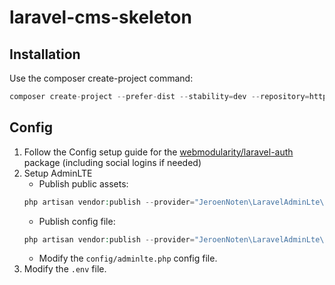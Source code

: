 # laravel-cms-skeleton

## Installation
Use the composer create-project command:
```php
composer create-project --prefer-dist --stability=dev --repository=https://toran.webmodularity.com/repo/private/ webmod/laravel-cms-skeleton cms
```

## Config
1. Follow the Config setup guide for the [webmodularity/laravel-auth](https://github.com/webmodularity/laravel-auth) package (including social logins if needed)
2. Setup AdminLTE
    * Publish public assets:
    ```php
    php artisan vendor:publish --provider="JeroenNoten\LaravelAdminLte\ServiceProvider" --tag=assets
    ````
    * Publish config file:
    ```php
    php artisan vendor:publish --provider="JeroenNoten\LaravelAdminLte\ServiceProvider" --tag=config
    ```
    * Modify the `config/adminlte.php` config file.
3. Modify the `.env` file.

